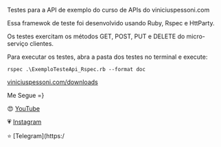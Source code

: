Testes para a API de exemplo do curso de APIs do viniciuspessoni.com

Essa framewok de teste foi desenvolvido usando Ruby, Rspec e HttParty.

Os testes exercitam os métodos GET, POST, PUT e DELETE do micro-serviço clientes.

Para executar os testes, abra a pasta dos testes no terminal e execute:

    rspec .\ExemploTesteApi_Rspec.rb --format doc


[viniciuspessoni.com/downloads]( https://www.viniciuspessoni.com/downloads)

Me Segue =}

😍 [YouTube]( https://www.youtube.com/c/pessonizando) 

💗 [Instagram](https://www.instagram.com/pessonizando)

⭐ [Telegram](https:/